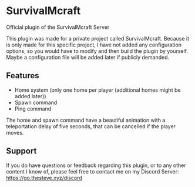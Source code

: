 # SurvivalMcraft

Official plugin of the SurvivalMcraft Server

This plugin was made for a private project called SurvivalMcraft.
Because it is only made for this specific project, I have not added any configuration options, so you would have to modify and then build the plugin by yourself.
Maybe a configuration file will be added later if publicly demanded.

## Features
*   Home system (only one home per player (additional homes might be added later))
*   Spawn command
*   Ping command

The home and spawn command have a beautiful animation with a teleportation delay of five seconds, that can be cancelled if the player moves.

## Support
If you do have questions or feedback regarding this plugin, or to any other content I know of, please feel free to contact me on my Discord Server: https://go.thesteve.xyz/discord
